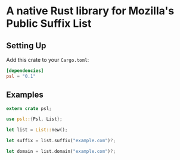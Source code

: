 # A native Rust library for Mozilla's Public Suffix List

## Setting Up

Add this crate to your `Cargo.toml`:

```toml
[dependencies]
psl = "0.1"
```

## Examples

```rust
extern crate psl;

use psl::{Psl, List};

let list = List::new();

let suffix = list.suffix("example.com")?;

let domain = list.domain("example.com")?;
```
